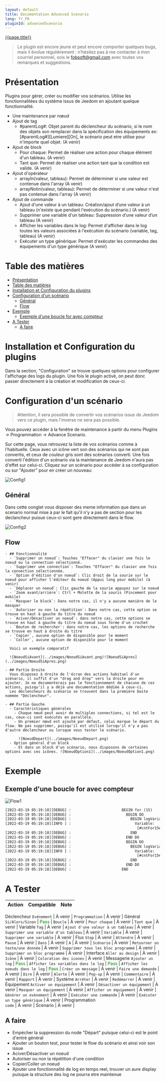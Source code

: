 ```yaml
---
layout: default
title: Documentation Advanced Scenario
lang: fr_FR
pluginId: advancedScenario
---
```


<div id="title">
<a href="../../../{{site.baseurl}}/{{page.pluginId}}/{{page.lang}}">{{page.title}}</a>
</div>

> Le plugin est encore jeune et peut encore comporter quelques bugs, mais il évolue régulièrement : n’hésitez pas à me contacter à mon courriel personnel, sois le fobsoft@gmail.com avec toutes vos remarques et suggestions.

# Présentation
Plugins pour gérer, créer ou modifier vos scénarios. Utilise les fonctionnalitées du système issus de Jeedom en ajoutant quelque fonctionnalité.
* Une maintenance par nœud
* Ajout de tag
  * #parentLog#: Objet parent du déclencheur du scénario, si le nom des objets son remplacer dans la spécification des équipements ex: [#parentLog#][Lumiere][On], le scénario peut etre utilise pour n'importe quel objet. (A venir)
* Ajout de block
  * Pour chaque: Permet de réaliser une action pour chaque élément d'un tableau. (A venir)
  * Tant que: Permet de réaliser une action tant que la condition est valide. (A venir)
* Ajout d'opérateur
  * arrayIn(valeur, tableau): Permet de déterminer si une valeur est contenue dans l'array (A venir)
  * arrayNotin(valeur, tableau): Permet de déterminer si une valeur n'est pas contenue dans l'array (A venir)
* Ajout de commande
  * Ajout d'une valeur à un tableau: Création/ajout d’une valeur à un tableau (n'existe que pendant l'exécution du scénario.) (A venir)
  * Supprimer une variable d'un tableau: Suppression d’une valeur d’un tableau (A venir)
  * Afficher les variables dans le log: Permet d'afficher dans le log toutes les valeurs associées à l'exécution du scénario (variable, tag, tableau) (A venir)
  * Exécuter un type générique: Permet d'exécuter les commandes des équipements d'un type générique (A venir)
  
# Table des matières
- [Présentation](#présentation)
- [Table des matières](#table-des-matières)
- [Installation et Configuration du plugins](#installation-et-configuration-du-plugins)
- [Configuration d'un scénario](#configuration-dun-scénario)
  - [Général](#général)
  - [Flow](#flow)
- [Exemple](#exemple)
  - [Exemple d'une boucle for avec compteur](#exemple-dune-boucle-for-avec-compteur)
- [A Tester](#a-tester)
  - [A faire](#a-faire)

# Installation et Configuration du plugins
Dans la section, "Configuration" se trouve quelques options pour configurer l'affichage des logs du plugin.
Une fois le plugin activé, on peut donc passer directement à la création et modification de ceux-ci.

# Configuration d'un scénario
> Attention, il sera possible de convertir vos scénarios issus de Jeedom vers ce plugin, mais l'inverse ne sera pas possible.

Vous pouvez accéder à la fenêtre de maintenance à partir du menu Plugins → Programmation → Advance Scenario.

Sur cette page, vous retrouvez la liste de vos scénarios comme à l'habituelle. Ceux avec un icône vert son des scénarios qui ne sont pas convertis, et ceux de couleur gris sont des scénarios converti.
Une fois converti l'édition d'un scénario via la maintenance de Jeedom n'aura pas d'effet sur celui-ci.
Cliquez sur un scénario pour accéder à sa configuration ou sur "Ajouter" pour en créer un nouveau:

![Config1](../images/Config1.png)

  ## Général
  Dans cette oonglet vous disposer des meme information que dans un scenario normal mise à par le fait qu'il n'y a pas de section pour les declancheur puisue ceux-ci sont gere directement dans le flow.

  ![Config2](../images/Config2.png)

  ## Flow
    - ## Fonctionnalité
      - `Supprimer un noeud`: Touches "Effacer" du clavier une fois le noeud ou la connection sélectionné.
      - `Supprimer une connection`: Touches "Effacer" du clavier une fois la connection sélectionnée.
      - `Option d'édition d'un noeud`: Clic droit de la sourie sur le noeud pour afficher l'éditeur du noeud (Appui long pour mobile) (à venir)
      - `Déplacer un noeud`: Clic gauche de la sourie appuyez sur le noeud
      - `Zoom avant/arrière`: Ctrl + Molette de la souris (Pincement pour mobile)
      - `Masquer le block`: Dans notre cas, il n'y a aucune manière de le masquer
      - `Autoriser ou non la répétition`: Dans notre cas, cette option se trouve en haut à gauche du titre du noeud
      - `Aciver/Désactiver un noeud`: dans notre cas, cette options se trouve en haut à gauche du titre du noeud sous forme d'un crochet
      - `Bouton de rechercher`: dans notre cas, les options de recherche se trouve en haut à droite du titre
      - `Copier`, aucune option de disponible pour le moment
      - `Coller`, aucune option de disponible pour le moment      

      Voici un exemple comparatif
        
      ![NoeudSiAvant](../images/NoeudSiAvant.png)![NoeudSiApres](../images/NoeudSiApres.png)
    
    - ## Partie Droite
      Vous disposez à droite de l'écran des actions habituel d'un scénario, il suffit d'un "drag and drop" vers la droite pour en ajouter. Je ne documenterais pas le fonctionnement de chacune de ces actions, puisqu'il y a déjà une documentation dédiée à ceux-ci.
      Les déclencheurs du scénario se trouvent dans la première boite nommée "Déclencheur".

    - ## Partie Gauche
      - Caractéristiques générales
        - Chaque nœud peut avoir de multiples connections, si tel est le cas, ceux-ci sont exécutés en parallèle.
        - Un premier nœud est ajouté par défaut, celui marque le départ du flow. Ne pas supprimer, puisqu'il est utilisé lorsqu'il n'y a pas d'autre déclencheur ou lorsque vous tester le scénario.
        
          ![NoeudDepart](../images/NoeudDepart.png)
      - Option général d'un block
        - Et dans un block d'un scénario, nous disposons de certaines options avec ces icônes. ![NoeudOption1](../images/NoeudOption1.png)

# Exemple

  ## Exemple d'une boucle for avec compteur
  ![Flow1](../images/exFor.png)

  ```html
  [2022-03-19 05:19:18][DEBUG] :                       BEGIN for (15)
  [2022-03-19 05:19:18][DEBUG] :                         BEGIN DO
  [2022-03-19 05:19:18][DEBUG] :                           BEGIN logVariable (19)
  [2022-03-19 05:19:18][INFO ] :                             Variable:
                                                              [#cntFor15#] => 1
  [2022-03-19 05:19:18][DEBUG] :                           END 
  [2022-03-19 05:19:18][DEBUG] :                         END DO
  [2022-03-19 05:19:18][DEBUG] :                         BEGIN DO
  [2022-03-19 05:19:18][DEBUG] :                           BEGIN logVariable (19)
  [2022-03-19 05:19:18][INFO ] :                             Variable:
                                                              [#cntFor15#] => 2
  [2022-03-19 05:19:18][DEBUG] :                           END 
  [2022-03-19 05:19:18][DEBUG] :                         END DO
  [2022-03-19 05:19:18][DEBUG] :                       END 
  ```

# A Tester



Action | Compatible | Note
--- | --- | ---
Déclencheur
`Evénement` | À venir | 
`Programmation` | À venir | 
Général
`Si/Alors/Sinon` | <span style="color:green">Pass</span> | 
`Boucle` | À venir | 
`Pour chaque` | À venir | 
`Tant que` | À venir | 
Variable
`Tag` | À venir | 
`Ajout d'une valeur à un tableau` | À venir | 
`Supprimer une variable d'un tableau` | À venir | 
`Variable` | À venir | 
`Supprimer une variable` | À venir | 
Flux
`Stop` | À venir | 
`Attendre` | À venir | 
`Pause` | À venir | 
`Dans` | À venir | 
`A` | À venir | 
`Scénario` | À venir | 
`Retourner un texte/une donnée` | À venir | 
`Supprimer tous les bloc programmé` | À venir | 
`Supprimer un bloc programmé` | À venir | 
Interface
`Aller au design` | À venir | 
`Icône` | À venir | 
`Coloration des icones` | À venir | 
Messagerie
`Ajouter un log` | <span style="color:green">Pass</span> | 
`Afficher les variables dans le log` | <span style="color:green">Pass</span> | 
`Afficher les noeuds dans le log` | <span style="color:green">Pass</span> | 
`Créer un message` | À venir | 
`Faire une demande` | À venir | 
`Dire` | À venir | 
`Alerte` | À venir | 
`Pop-up` | À venir | 
`Commentaire` | À venir | 
`Rapport` | À venir | 
Système
`Arrêter` | À venir | 
`Redémarrer` | À venir | 
Équipement
`Activer un équipement` | À venir | 
`Désactiver un équipement` | À venir | 
`Masquer un équipement` | À venir | 
`Afficher un équipement` | À venir | 
`Générer un evènement` | À venir | 
`Exécuter une commande` | À venir | 
`Exécuter un type générique` | À venir | 
Programmation  
`code` | À venir | 
Scenario | À venir | 

## A faire
* Empécher la suppression du node "Départ" puisque celui-ci est le point d'entré général
* Ajouter un bouton test, pour tester le flow du scénario et ainsi voir son issue
* Aciver/Désactiver un noeud
* Autoriser ou non la répétition d'une condition
* Copier/Coller un noeud
* Ajouter une fonctionnalité de log en temps reel, trouver un aure display puisque la structure des log ne pourra etre maintenue

